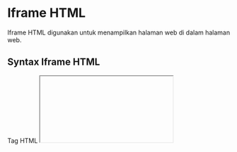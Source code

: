 # Iframe HTML
Iframe HTML digunakan untuk menampilkan halaman web di dalam halaman web.
## Syntax Iframe HTML
Tag HTML <iframe>menentukan bingkai sebaris.
Bingkai sebaris digunakan untuk menyematkan dokumen lain ke dalam dokumen HTML saat ini.
## Syntax
```sh
<iframe src="url" title="description"></iframe>
```
## Iframe - Atur Tinggi dan Lebar
Gunakan atribut heightdan widthuntuk menentukan ukuran iframe.
Tinggi dan lebar ditentukan dalam piksel secara default:
Contoh : 
```sh
<iframe src="demo_iframe.htm" height="200" width="300" title="Iframe Example"></iframe>
```
Atau Anda dapat menambahkan atribut gaya dan menggunakan properti tinggi dan lebar CSS:
Contoh : 
```sh
<iframe src="demo_iframe.htm" style="height:200px;width:300px;" title="Iframe Example"></iframe>
```
## Iframe - Hapus Perbatasan
Secara default, iframe memiliki batas di sekelilingnya.
Untuk menghapus batas, tambahkan styleatribut dan gunakan properti CSS border
Contoh : 
```sh
<iframe src="demo_iframe.htm" style="border:none;" title="Iframe Example"></iframe>
```
Dengan CSS, Anda juga dapat mengubah ukuran, gaya, dan warna batas iframe:
Contoh : 
```sh
<iframe src="demo_iframe.htm" style="border:2px solid red;" title="Iframe Example"></iframe>
```
## Iframe - Target untuk Tautan
Iframe dapat digunakan sebagai bingkai target untuk sebuah tautan.
Atribut targetlink harus mengacu pada nameatribut iframe:
Contoh :
```sh
<iframe src="demo_iframe.htm" name="iframe_a" title="Iframe Example"></iframe>
```
```sh
<p><a href="https://www.w3schools.com" target="iframe_a">W3Schools.com</a></p>
```
## Ringkasan Bab
Tag HTML <iframe>menentukan bingkai sebaris
Atribut src mendefinisikan URL halaman yang akan disematkan
Selalu sertakan titleatribut (untuk pembaca layar)
Atribut heightand widthmenentukan ukuran iframe
Gunakan border:none;untuk menghapus batas di sekitar iframe
Tag iframe HTML
Tag	Description
<iframe>	Defines an inline frame
